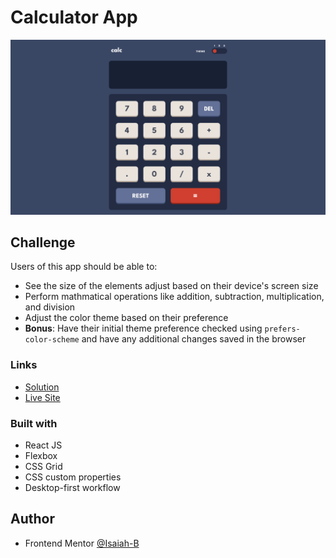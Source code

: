 # Calculator App

![](public/images/screenshot.png)


## Challenge

Users of this app should be able to:

- See the size of the elements adjust based on their device's screen size
- Perform mathmatical operations like addition, subtraction, multiplication, and division
- Adjust the color theme based on their preference
- **Bonus**: Have their initial theme preference checked using `prefers-color-scheme` and have any additional changes saved in the browser

### Links

- [Solution](https://www.frontendmentor.io/solutions/calculator-app-using-react-eNoJBXESIk)
- [Live Site](https://dashing-speculoos-328c59.netlify.app/)

### Built with

- React JS
- Flexbox
- CSS Grid
- CSS custom properties
- Desktop-first workflow

## Author

- Frontend Mentor [@Isaiah-B](https://www.frontendmentor.io/profile/Isaiah-B)
